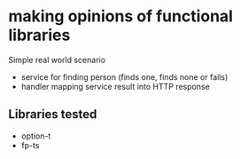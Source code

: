# making opinions of functional libraries
Simple real world scenario
- service for finding person (finds one, finds none or fails)
- handler mapping service result into HTTP response

## Libraries tested
- option-t
- fp-ts
